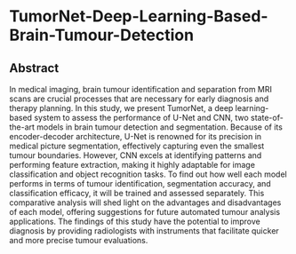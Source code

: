 # TumorNet-Deep-Learning-Based-Brain-Tumour-Detection
## Abstract 
In medical imaging, brain tumour identification
and separation from MRI scans are crucial processes that are
necessary for early diagnosis and therapy planning. In this study,
we present TumorNet, a deep learning-based system to assess
the performance of U-Net and CNN, two state-of-the-art models
in brain tumour detection and segmentation. Because of its
encoder-decoder architecture, U-Net is renowned for its precision
in medical picture segmentation, effectively capturing even the
smallest tumour boundaries. However, CNN excels at identifying
patterns and performing feature extraction, making it highly
adaptable for image classification and object recognition tasks.
To find out how well each model performs in terms of tumour
identification, segmentation accuracy, and classification efficacy,
it will be trained and assessed separately. This comparative
analysis will shed light on the advantages and disadvantages of
each model, offering suggestions for future automated tumour
analysis applications. The findings of this study have the potential
to improve diagnosis by providing radiologists with instruments
that facilitate quicker and more precise tumour evaluations.
